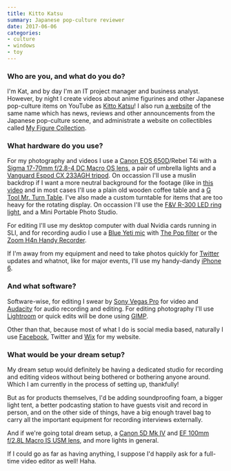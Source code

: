 ```yaml
---
title: Kitto Katsu
summary: Japanese pop-culture reviewer
date: 2017-06-06
categories:
- culture
- windows
- toy
---
```


### Who are you, and what do you do?

I'm Kat, and by day I'm an IT project manager and business analyst. However, by night I create videos about anime figurines and other Japanese pop-culture items on YouTube as [Kitto Katsu](https://www.youtube.com/c/kittokatsutsu "Kat's YouTube account.")! I also run [a website](http://www.kittokatsu.net/ "Kat's website.") of the same name which has news, reviews and other announcements from the Japanese pop-culture scene, and administrate a website on collectibles called [My Figure Collection](https://myfigurecollection.net/profile/Katto "Kat's profile on My Figure Collection.").

### What hardware do you use?

For my photography and videos I use a [Canon EOS 650D][eos-650d]/Rebel T4i with a [Sigma 17-70mm f/2.8-4 DC Macro OS lens][17-70mm-f2.8-4-dc-macro-os-hsm], a pair of umbrella lights and a [Vanguard Espod CX 233AGH tripod][espod-cx-233agh]. On occassion I'll use a muslin backdrop if I want a more neutral background for the footage (like in [this video](https://www.youtube.com/watch?v=5E2tA_WllbM "Kat's YouTube review of a Link figurine.") and in most cases I'll use a plain old wooden coffee table and a [G Tool Mr. Turn Table][mr-turn-table]. I've also made a custom turntable for items that are too heavy for the rotating display. On occassion I'll use the [F&V R-300 LED ring light][r-300], and a Mini Portable Photo Studio.

For editing I'll use my desktop computer with dual Nvidia cards running in SLI, and for recording audio I use a [Blue Yeti mic][yeti] with [The Pop filter][the-pop] or the [Zoom H4n Handy Recorder][h4n].

If I'm away from my equipment and need to take photos quickly for [Twitter](https://twitter.com/kittokatsutsu "Kat's Twitter account.") updates and whatnot, like for major events, I'll use my handy-dandy [iPhone 6][iphone-6].

### And what software?

Software-wise, for editing I swear by [Sony Vegas Pro][vegas-pro] for video and [Audacity][] for audio recording and editing. For editing photography I'll use [Lightroom][] or quick edits will be done using [GIMP][].

Other than that, because most of what I do is social media based, naturally I use [Facebook](https://www.facebook.com/kittokatsutsu "Kat's Facebook page."), Twitter and [Wix][] for my website.

### What would be your dream setup?

My dream setup would definitely be having a dedicated studio for recording and editing videos without being bothered or bothering anyone around. Which I am currently in the process of setting up, thankfully!

But as for products themselves, I'd be adding soundproofing foam, a bigger light tent, a better podcasting station to have guests visit and record in person, and on the other side of things, have a big enough travel bag to carry all the important equipment for recording interviews externally.

And if we're going total dream setup, a [Canon 5D Mk IV][eos-5d-mark-iv] and [EF 100mm f/2.8L Macro IS USM lens][ef-100mm-f2.8l-is-usm], and more lights in general.

If I could go as far as having anything, I suppose I'd happily ask for a full-time video editor as well! Haha.

[17-70mm-f2.8-4-dc-macro-os-hsm]: https://www.sigmaphoto.com/../ "A macro camera lens."
[audacity]: https://sourceforge.net/projects/audacity/ "An open-source, cross-platform audio editor."
[ef-100mm-f2.8l-is-usm]: http://web.archive.org/web/20151008110016/http://www.usa.canon.com:80/cusa/consumer/products/cameras/ef_lens_lineup/ef_100mm_f_2_8l_macro_is_usm "A macro lens."
[eos-5d-mark-iv]: http://web.archive.org/web/20170828020903/https://www.usa.canon.com/internet/portal/us/home/products/details/cameras/dslr/eos-5d-mark-iv "A 30.4 megapixel DSLR."
[eos-650d]: https://en.wikipedia.org/wiki/Canon_EOS_650D "An 18 megapixel DSLR camera."
[espod-cx-233agh]: http://web.archive.org/web/20190508142500/https://www.amazon.com/VANGUARD-Espod-233Agh-Tripod-Pistol/dp/B00IFE4J7S "A camera tripod."
[gimp]: https://www.gimp.org/ "An open-source image editor."
[h4n]: http://web.archive.org/web/20150212190215/http://www.zoom.co.jp/english/products/h4n/ "A digital audio recorder."
[iphone-6]: https://en.wikipedia.org/wiki/IPhone_6 "A smartphone."
[lightroom]: https://www.adobe.com/products/photoshop-lightroom.html "Photo management and editing software."
[mr-turn-table]: https://www.amiami.com/detail/?gcode=TOL-0604 "A turntable."
[r-300]: http://web.archive.org/web/20180228002040/https://www.fvlighting.com/store/lighting/led/r300.html "An LED ring light."
[the-pop]: https://www.bluemic.com/accessories/ "A microphone windscreen."
[vegas-pro]: https://en.wikipedia.org/wiki/Sony_Vegas_Pro "A non-linear video editing suite."
[wix]: https://www.wix.com/ "A service for building and hosting website."
[yeti]: https://bluemic.com/yeti/ "A USB microphone."
